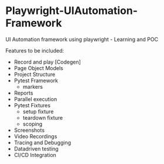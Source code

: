 # Playwright-UIAutomation-Framework
UI Automation framework using playwright - Learning and POC

Features to be included:

* Record and play [Codegen]
* Page Object Models
* Project Structure
* Pytest Framework
    * markers
* Reports
* Parallel execution
* Pytest Fixtures
    * setup fixture
    * teardown fixture
    * scoping
* Screenshots
* Video Recordings
* Tracing and Debugging
* Datadriven testing
* CI/CD Integration
